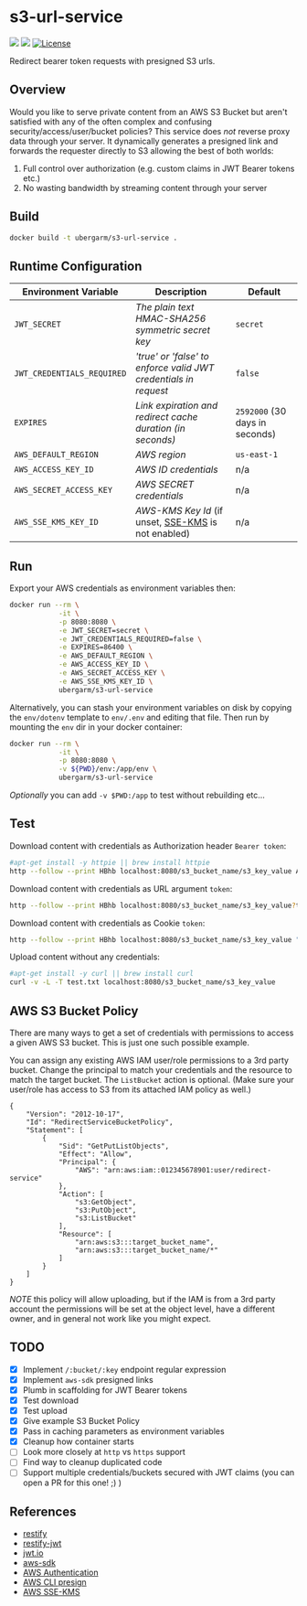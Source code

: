 s3-url-service
===
[![](https://images.microbadger.com/badges/image/ubergarm/s3-url-service.svg)](https://microbadger.com/images/ubergarm/s3-url-service) [![](https://images.microbadger.com/badges/version/ubergarm/s3-url-service.svg)](https://microbadger.com/images/ubergarm/s3-url-service) [![License](https://img.shields.io/github/license/mashape/apistatus.svg)](https://github.com/ubergarm/s3-url-service/blob/master/LICENSE)

Redirect bearer token requests with presigned S3 urls.

## Overview
Would you like to serve private content from an AWS S3 Bucket
but aren't satisfied with any of the often complex and confusing
security/access/user/bucket policies? This service does *not* reverse
proxy data through your server. It dynamically generates a presigned
link and forwards the requester directly to S3 allowing the best of
both worlds:

1. Full control over authorization (e.g. custom claims in JWT Bearer tokens etc.)
2. No wasting bandwidth by streaming content through your server

## Build
```bash
docker build -t ubergarm/s3-url-service .
```

## Runtime Configuration
Environment Variable | Description | Default
--- | --- | ---
`JWT_SECRET` | *The plain text HMAC-SHA256 symmetric secret key* | `secret`
`JWT_CREDENTIALS_REQUIRED` | *'true' or 'false' to enforce valid JWT credentials in request* | `false`
`EXPIRES` | *Link expiration and redirect cache duration (in seconds)* | `2592000` (30 days in seconds)
`AWS_DEFAULT_REGION` | *AWS region* | `us-east-1`
`AWS_ACCESS_KEY_ID` | *AWS ID credentials* | n/a
`AWS_SECRET_ACCESS_KEY` | *AWS SECRET credentials* | n/a
`AWS_SSE_KMS_KEY_ID` | *AWS-KMS Key Id* (if unset, [SSE-KMS](http://docs.aws.amazon.com/AmazonS3/latest/dev/UsingKMSEncryption.html) is not enabled) | n/a

## Run
Export your AWS credentials as environment variables then:
```bash
docker run --rm \
            -it \
            -p 8080:8080 \
            -e JWT_SECRET=secret \
            -e JWT_CREDENTIALS_REQUIRED=false \
            -e EXPIRES=86400 \
            -e AWS_DEFAULT_REGION \
            -e AWS_ACCESS_KEY_ID \
            -e AWS_SECRET_ACCESS_KEY \
            -e AWS_SSE_KMS_KEY_ID \
            ubergarm/s3-url-service
```
Alternatively, you can stash your environment variables on disk by copying the `env/dotenv` template to `env/.env` and editing that file.
Then run by mounting the `env` dir in your docker container:
```bash
docker run --rm \
            -it \
            -p 8080:8080 \
            -v ${PWD}/env:/app/env \
            ubergarm/s3-url-service
```

*Optionally* you can add `-v $PWD:/app` to test without rebuilding etc...

## Test
Download content with credentials as Authorization header `Bearer token`:
```bash
#apt-get install -y httpie || brew install httpie
http --follow --print HBhb localhost:8080/s3_bucket_name/s3_key_value Authorization:"Bearer eyJhbGciOiJIUzI1NiIsInR5cCI6IkpXVCJ9.eyJzdWIiOiIxMjM0NTY3ODkwIiwibmFtZSI6IkpvaG4gRG9lIiwiYWRtaW4iOnRydWV9.TJVA95OrM7E2cBab30RMHrHDcEfxjoYZgeFONFh7HgQ"
```

Download content with credentials as URL argument `token`:
```bash
http --follow --print HBhb localhost:8080/s3_bucket_name/s3_key_value?token=eyJhbGciOiJIUzI1NiIsInR5cCI6IkpXVCJ9.eyJzdWIiOiIxMjM0NTY3ODkwIiwibmFtZSI6IkpvaG4gRG9lIiwiYWRtaW4iOnRydWV9.TJVA95OrM7E2cBab30RMHrHDcEfxjoYZgeFONFh7HgQ
```

Download content with credentials as Cookie `token`:
```bash
http --follow --print HBhb localhost:8080/s3_bucket_name/s3_key_value "Cookie:token=eyJhbGciOiJIUzI1NiIsInR5cCI6IkpXVCJ9.eyJzdWIiOiIxMjM0NTY3ODkwIiwibmFtZSI6IkpvaG4gRG9lIiwiYWRtaW4iOnRydWV9.TJVA95OrM7E2cBab30RMHrHDcEfxjoYZgeFONFh7HgQ"
```

Upload content without any credentials:
```bash
#apt-get install -y curl || brew install curl
curl -v -L -T test.txt localhost:8080/s3_bucket_name/s3_key_value
```

## AWS S3 Bucket Policy
There are many ways to get a set of credentials with permissions to
access a given AWS S3 bucket. This is just one such possible example.

You can assign any existing AWS IAM user/role permissions to a 3rd party
bucket. Change the principal to match your credentials and the resource
to match the target bucket. The `ListBucket` action is optional. (Make
sure your user/role has access to S3 from its attached IAM policy as well.)
```
{
	"Version": "2012-10-17",
	"Id": "RedirectServiceBucketPolicy",
	"Statement": [
		{
			"Sid": "GetPutListObjects",
			"Effect": "Allow",
			"Principal": {
				"AWS": "arn:aws:iam::012345678901:user/redirect-service"
			},
			"Action": [
				"s3:GetObject",
				"s3:PutObject",
				"s3:ListBucket"
			],
			"Resource": [
				"arn:aws:s3:::target_bucket_name",
				"arn:aws:s3:::target_bucket_name/*"
			]
		}
	]
}
```
*NOTE* this policy will allow uploading, but if the IAM is from a 3rd
party account the permissions will be set at the object level, have a
different owner, and in general not work like you might expect.

## TODO
- [x] Implement `/:bucket/:key` endpoint regular expression
- [x] Implement `aws-sdk` presigned links
- [x] Plumb in scaffolding for JWT Bearer tokens
- [x] Test download
- [x] Test upload
- [x] Give example S3 Bucket Policy
- [x] Pass in caching parameters as environment variables
- [x] Cleanup how container starts
- [ ] Look more closely at `http` vs `https` support
- [ ] Find way to cleanup duplicated code
- [ ] Support multiple credentials/buckets secured with JWT claims (you can open a PR for this one! ;) )

## References
* [restify](http://restify.com/)
* [restify-jwt](https://github.com/amrav/restify-jwt)
* [jwt.io](https://jwt.io/)
* [aws-sdk](http://docs.aws.amazon.com/AWSJavaScriptSDK/guide/node-intro.html)
* [AWS Authentication](http://docs.aws.amazon.com/AmazonS3/latest/dev/RESTAuthentication.html)
* [AWS CLI presign](http://docs.aws.amazon.com/cli/latest/reference/s3/presign.html)
* [AWS SSE-KMS](http://docs.aws.amazon.com/AmazonS3/latest/dev/UsingKMSEncryption.html)
